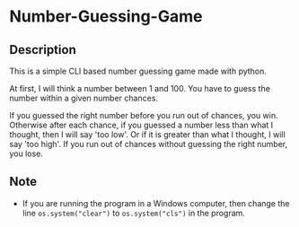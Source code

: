 # Number-Guessing-Game
## Description
This is a simple CLI based number guessing game made with python.

At first, I will think a number between 1 and 100. You have to guess the number within a given number chances.

If you guessed the right number before you run out of chances, you win. Otherwise after each chance, if you guessed a number less than what I thought, then I will say 'too low'. Or if it is greater than what I thought, I will say 'too high'. If you run out of chances without guessing the right number, you lose.

## Note
- If you are running the program in a Windows computer, then change the line `os.system("clear")` to `os.system("cls")` in the program.

